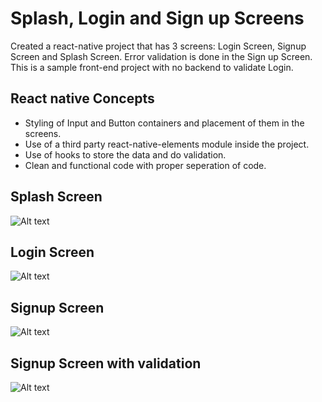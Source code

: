 # Splash, Login and Sign up Screens

Created a react-native project that has 3 screens: Login Screen, Signup Screen and Splash Screen. Error validation is done in the Sign up Screen. This is a sample front-end project with no backend to validate Login.

## React native Concepts

- Styling of Input and Button containers and placement of them in the screens.
- Use of a third party react-native-elements module inside the project.
- Use of hooks to store the data and do validation.
- Clean and functional code with proper seperation of code.

## Splash Screen

![Alt text](./assets/Four.png?raw=true 'Title')

## Login Screen

![Alt text](./assets/Two.png?raw=true 'Title')

## Signup Screen

![Alt text](./assets/Three.png?raw=true 'Title')

## Signup Screen with validation

![Alt text](./assets/One.png?raw=true 'Title')
